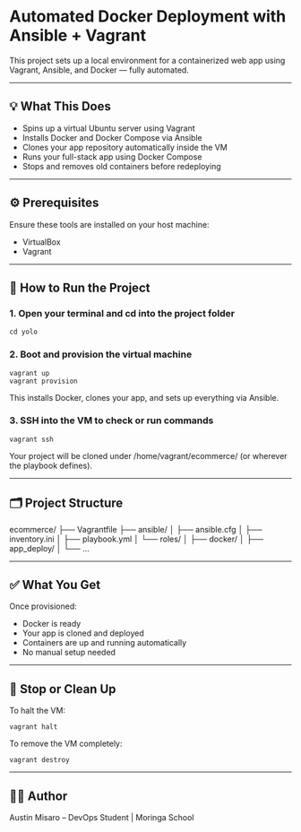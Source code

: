 # Automated Docker Deployment with Ansible + Vagrant

This project sets up a local environment for a containerized web app using Vagrant, Ansible, and Docker — fully automated.

---

## 💡 What This Does
- Spins up a virtual Ubuntu server using Vagrant
- Installs Docker and Docker Compose via Ansible
- Clones your app repository automatically inside the VM
- Runs your full-stack app using Docker Compose
- Stops and removes old containers before redeploying

---

## ⚙️ Prerequisites

Ensure these tools are installed on your host machine:
- VirtualBox
- Vagrant

---

## 🚀 How to Run the Project

### 1. Open your terminal and cd into the project folder
```
cd yolo
```
### 2. Boot and provision the virtual machine
```
vagrant up
vagrant provision
```
This installs Docker, clones your app, and sets up everything via Ansible.

### 3. SSH into the VM to check or run commands
```
vagrant ssh
```
Your project will be cloned under /home/vagrant/ecommerce/ (or wherever the playbook defines).

---

## 🗂 Project Structure

ecommerce/
├── Vagrantfile
├── ansible/
│   ├── ansible.cfg
│   ├── inventory.ini
│   ├── playbook.yml
│   └── roles/
│       ├── docker/
│       ├── app_deploy/
│       └── ...

---

## ✅ What You Get

Once provisioned:
- Docker is ready
- Your app is cloned and deployed
- Containers are up and running automatically
- No manual setup needed

---

## 🧹 Stop or Clean Up

To halt the VM:
```
vagrant halt
```
To remove the VM completely:
```
vagrant destroy
```
---

## 👨‍💻 Author

Austin Misaro – DevOps Student | Moringa School
